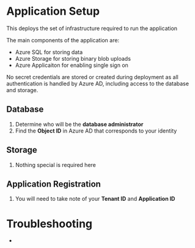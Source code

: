 # Application Setup

This deploys the set of infrastructure required to run the application

The main components of the application are:

* Azure SQL for storing data
* Azure Storage for storing binary blob uploads
* Azure Applicaiton for enabling single sign on

No secret credentials are stored or created during deployment as all authentication is handled by Azure AD, including access to the database and storage.

## Database

1. Determine who will be the **database administrator**
2. Find the **Object ID** in Azure AD that corresponds to your identity

## Storage

1. Nothing special is required here

## Application Registration

1. You will need to take note of your **Tenant ID** and **Application ID**

# Troubleshooting

* 
